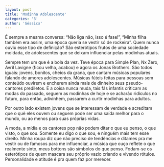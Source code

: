 ```yaml
---
layout: post
title: 'Modinha Adolescente'
categories: '3'
author: 'Géssica'
---
```


É sempre a mesma conversa: “Não liga não, isso é fase!”, “Minha filha também era
assim, uma época queria se vestir só de rockeira”. Quem nunca ouviu esse tipo de
definição? São esterótipos frutos de uma sociedade moldada, de adolescentes que
se deixam influenciar pelas modinhas atuais.

Sempre tem um que é a bola da vez. Teve época para Simple Plan, Nx Zero, Avril
Lavigne (ficou velha, acabou) e agora os Jonas Brothers. São todos iguais:
jovens, bonitos, cheios da grana, que cantam músicas populares falando de amores
adolescentes. Músicas fúteis feitas para pessoas sem conteúdo ouvirem e encherem
ainda mais de dinheiro seus pseudo-cantores prediletos. E a coisa nunca muda,
tais fãs infantis criticam as modas do passado, seguem as modinhas de hoje e se
acharão ridículos no futuro, para então, adivinhem, passarem a curtir modinhas
para adultos.

Por outro lado existem jovens que se interessam de verdade e acreditam que o quê
eles ouvem ou seguem pode ser uma saída melhor para o mundo, ou ao menos para
suas próprias vidas.

A moda, a mídia e os cantores pop não podem ditar o que eu penso, o que visto, o
que sou. Somente eu digo o que sou, e ninguém mais tem esse direito. Minha roupa
diz que não preciso de tendências e ditames pra me vestir ou de famosos para me
influenciar, a música que ouço reflete o que realmente sinto, meus bottons são
símbolos do que penso. Fodam-se os esterótipos de quem mascara seu próprio vazio
criando e vivendo rótulos. Personalidade e atitude é pra quem faz por merecer.
